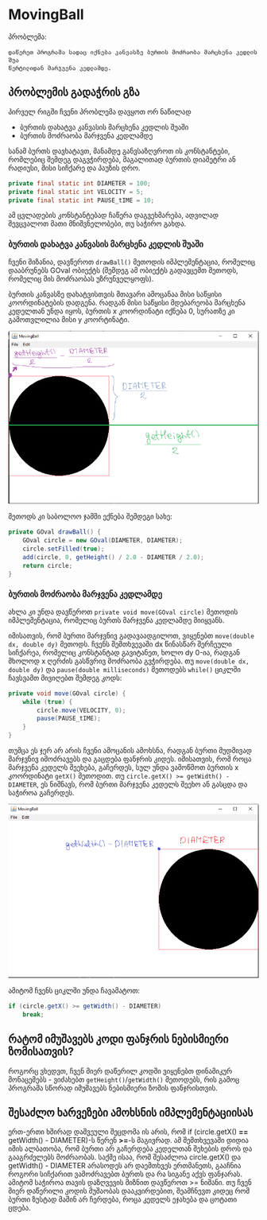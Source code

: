 # MovingBall

პრობლემა:
```
დაწერეთ პროგრამა სადაც იქნება კანვასზე ბურთის მოძრაობა მარცხენა კედლის შუა
წერტილიდან მარჯვენა კედლამდე.
```


## პრობლემის გადაჭრის გზა

პირველ რიგში ჩვენი პრობლემა დავყოთ ორ ნაწილად
* ბურთის დახატვა კანვასის მარცხენა კედლის შუაში
* ბურთის მოძრაობა მარჯვენა კედლამდე

სანამ ბურთს დავხატავთ, მანამდე განვსაზღვროთ ის კონსტანტები, რომლებიც შემდეგ დაგვჭირდება, მაგალითად ბურთის დიამეტრი ან რადიუსი, მისი სიჩქარე და პაუზის დრო.
```java
private final static int DIAMETER = 100;
private final static int VELOCITY = 5;
private final static int PAUSE_tIME = 10;
```
ამ ცვლადების კონსტანტებად ჩაწერა დაგვეხმარება, ადვილად შევცვალოთ მათი მნიშვნელობები, თუ საჭირო გახდა.


### ბურთის დახატვა კანვასის მარცხენა კედლის შუაში

ჩვენი მიზანია, დავწეროთ `drawBall()` მეთოდის იმპლემენტაცია, რომელიც დააბრუნებს GOval ობიექტს (შემდეგ ამ ობიექტს გადავცემთ მეთოდს, რომელიც მის მოძრაობას უზრუნველყოფს).

ბურთის კანვასზე დახატვისთვის მთავარი ამოცანაა მისი საწყისი კოორდინატების დადგენა. რადგან მისი საწყისი მდებარეობა მარცხენა კედელთან უნდა იყოს, ბურთის x კოორდინატი იქნება 0, სურათზე კი გამოთვლილია მისი y კოორტინატი.

![This is an image](/problem-set/images/MovingBall-StartingPosition.PNG)

მეთოდს კი საბოლოო ჯამში ექნება შემდეგი სახე:

```java
private GOval drawBall() {
    GOval circle = new GOval(DIAMETER, DIAMETER);
    circle.setFilled(true);
    add(circle, 0, getHeight() / 2.0 - DIAMETER / 2.0);
    return circle;
}
```

### ბურთის მოძრაობა მარჯვენა კედლამდე

ახლა კი უნდა დავწეროთ `private void move(GOval circle)` მეთოდის იმპლემენტაცია, რომელიც ბურთს მარჯვენა კედლამდე მიიყვანს.

იმისათვის, რომ ბურთი მარჯვნივ გადავაადგილოთ, ვიყენებთ `move(double dx, double dy)` მეთოდს. ჩვენს შემთხვევაში dx წინასწარ შერჩეული სიჩქარეა, რომელიც კონსტანტად გავიტანეთ, ხოლო dy 0-ია, რადგან მხოლოდ x ღერძის გასწვრივ მოძრაობა გვჭირდება.
თუ `move(double dx, double dy)` და `pause(double milliseconds)` მეთოდებს `while()` ციკლში ჩავსვამთ მივიღებთ შემდეგ კოდს:
```java
private void move(GOval circle) {
    while (true) {
        circle.move(VELOCITY, 0);
        pause(PAUSE_tIME);
    }
}
```
თუმცა ეს ჯერ არ არის ჩვენი ამოცანის ამოხსნა, რადგან ბურთი მუდმივად მარჯვნივ იმოძრავებს და გაცდება ფანჯრის კიდეს.
იმისათვის, რომ როცა მარჯვენა კედელს შეეხება, გაჩერდეს, სულ უნდა ვამოწმოთ ბურთის x კოორდინატი `getX()` მეთოდით. თუ `circle.getX() >= getWidth() - DIAMETER`, ეს ნიშნავს, რომ ბურთი მარჯვენა კედელს შეეხო ან გასცდა და საჭიროა გაჩერდეს.

![This is an image](/problem-set/images/MovingBall-FinalPosition.PNG)

ამიტომ ჩვენს ციკლში უნდა ჩავამატოთ:
```java
if (circle.getX() >= getWidth() - DIAMETER)
    break;
```


## რატომ იმუშავებს კოდი ფანჯრის ნებისმიერი ზომისათვის?

როგორც ვხედვთ, ჩვენ მიერ დაწერილ კოდში ვიყენებთ დინამიკურ მონაცემებს - ვიძახებთ `getHeight()`/`getWidth()` მეთოდებს, რის გამოც პროგრამა სწორად იმუშავებს ნებისმიერი ზომის ფანჯრისთვის.


## შესაძლო ხარვეზები ამოხსნის იმპლემენტაციისას

ერთ-ერთი ხშირად დაშვეული შეცდომა ის არის, რომ if (circle.getX() **==** getWidth() - DIAMETER)-ს წერენ **>=**-ს მაგივრად. ამ შემთხვევაში დიდია იმის ალბათობა, რომ ბურთი არ გაჩერდება კედელთან შეხების დროს და გააგრძელებს მოძრაობას. საქმე ისაა, რომ შესაძლოა circle.getX() და getWidth() - DIAMETER არასოდეს არ დაემთხვეს ერთმანეთს, გააჩნია როგორი სიჩქარით ვამოძრავებთ ბურთს და რა სიგანე აქვს ფანჯარას. ამიტომ საჭიროა თავის დაზღვევის მიზნით დავწეროთ >= ნიშანი. თუ ჩვენ მიერ დაწერილი კოდის მუშაობას დააკვირდებით, შეამჩნევთ კიდეც რომ ბურთი ზუსტად მაშინ არ ჩერდება, როცა კედელს ეჯახება და ცოტათი ცდება.
